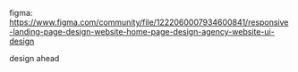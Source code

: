 figma: https://www.figma.com/community/file/1222060007934600841/responsive-landing-page-design-website-home-page-design-agency-website-ui-design


design ahead